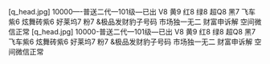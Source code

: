 [q_head.jpg]
10000—-普送二代—101级—已出  V8 黄9 红8 绿8 超Q8 黑7 飞车紫6 炫舞砖紫6 好莱坞7 粉7 &极品发财豹子号码 市场独一无二 财富申诉解 空间微信正常
[q_head.jpg]
10000-普送二代—101级—已出  V8 黄9 红8 绿8 超Q8 黑7 飞车紫6 炫舞砖紫6 好莱坞7 粉7 &极品发财豹子号码 市场独一无二 财富申诉解 空间微信正常

